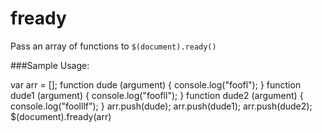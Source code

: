 fready
======

Pass an array of functions to `$(document).ready()`

###Sample Usage: 

var arr = [];
function dude (argument) {
	console.log("foofl");
}
function dude1 (argument) {
	console.log("foofll");
}
function dude2 (argument) {
	console.log("foolllf");
}
arr.push(dude);
arr.push(dude1);
arr.push(dude2);
$(document).fready(arr)
